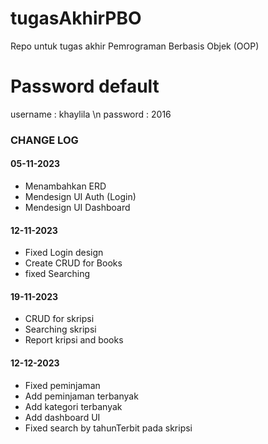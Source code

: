 # tugasAkhirPBO
Repo untuk tugas akhir Pemrograman Berbasis Objek (OOP)

# Password default
username : khaylila
\n
password : 2016

### CHANGE LOG
#### 05-11-2023
* Menambahkan ERD
* Mendesign UI Auth (Login)
* Mendesign UI Dashboard 

#### 12-11-2023
* Fixed Login design
* Create CRUD for Books
* fixed Searching

#### 19-11-2023
* CRUD for skripsi
* Searching skripsi
* Report kripsi and books

#### 12-12-2023
* Fixed peminjaman
* Add peminjaman terbanyak
* Add kategori terbanyak
* Add dashboard UI
* Fixed search by tahunTerbit pada skripsi

